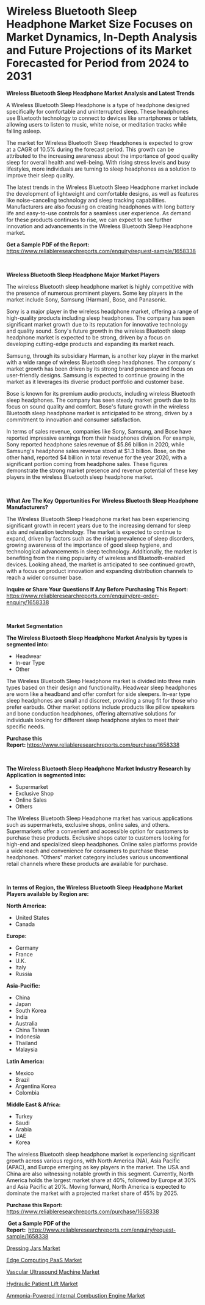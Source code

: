 <p><h1>Wireless Bluetooth Sleep Headphone Market Size Focuses on Market Dynamics, In-Depth Analysis and Future Projections of its Market Forecasted for Period from 2024 to 2031</h1></p><p><strong>Wireless Bluetooth Sleep Headphone Market Analysis and Latest Trends</strong></p>
<p><p>A Wireless Bluetooth Sleep Headphone is a type of headphone designed specifically for comfortable and uninterrupted sleep. These headphones use Bluetooth technology to connect to devices like smartphones or tablets, allowing users to listen to music, white noise, or meditation tracks while falling asleep. </p><p>The market for Wireless Bluetooth Sleep Headphones is expected to grow at a CAGR of 10.5% during the forecast period. This growth can be attributed to the increasing awareness about the importance of good quality sleep for overall health and well-being. With rising stress levels and busy lifestyles, more individuals are turning to sleep headphones as a solution to improve their sleep quality. </p><p>The latest trends in the Wireless Bluetooth Sleep Headphone market include the development of lightweight and comfortable designs, as well as features like noise-canceling technology and sleep tracking capabilities. Manufacturers are also focusing on creating headphones with long battery life and easy-to-use controls for a seamless user experience. As demand for these products continues to rise, we can expect to see further innovation and advancements in the Wireless Bluetooth Sleep Headphone market.</p></p>
<p><strong>Get a Sample PDF of the Report:&nbsp;</strong> <a href="https://www.reliableresearchreports.com/enquiry/request-sample/1658338">https://www.reliableresearchreports.com/enquiry/request-sample/1658338</a></p>
<p>&nbsp;</p>
<p><strong>Wireless Bluetooth Sleep Headphone Major Market Players</strong></p>
<p><p>The wireless Bluetooth sleep headphone market is highly competitive with the presence of numerous prominent players. Some key players in the market include Sony, Samsung (Harman), Bose, and Panasonic.</p><p>Sony is a major player in the wireless headphone market, offering a range of high-quality products including sleep headphones. The company has seen significant market growth due to its reputation for innovative technology and quality sound. Sony's future growth in the wireless Bluetooth sleep headphone market is expected to be strong, driven by a focus on developing cutting-edge products and expanding its market reach.</p><p>Samsung, through its subsidiary Harman, is another key player in the market with a wide range of wireless Bluetooth sleep headphones. The company's market growth has been driven by its strong brand presence and focus on user-friendly designs. Samsung is expected to continue growing in the market as it leverages its diverse product portfolio and customer base.</p><p>Bose is known for its premium audio products, including wireless Bluetooth sleep headphones. The company has seen steady market growth due to its focus on sound quality and comfort. Bose's future growth in the wireless Bluetooth sleep headphone market is anticipated to be strong, driven by a commitment to innovation and consumer satisfaction.</p><p>In terms of sales revenue, companies like Sony, Samsung, and Bose have reported impressive earnings from their headphones division. For example, Sony reported headphone sales revenue of $5.86 billion in 2020, while Samsung's headphone sales revenue stood at $1.3 billion. Bose, on the other hand, reported $4 billion in total revenue for the year 2020, with a significant portion coming from headphone sales. These figures demonstrate the strong market presence and revenue potential of these key players in the wireless Bluetooth sleep headphone market.</p></p>
<p>&nbsp;</p>
<p><strong>What Are The Key Opportunities For Wireless Bluetooth Sleep Headphone Manufacturers?</strong></p>
<p><p>The Wireless Bluetooth Sleep Headphone market has been experiencing significant growth in recent years due to the increasing demand for sleep aids and relaxation technology. The market is expected to continue to expand, driven by factors such as the rising prevalence of sleep disorders, growing awareness of the importance of good sleep hygiene, and technological advancements in sleep technology. Additionally, the market is benefiting from the rising popularity of wireless and Bluetooth-enabled devices. Looking ahead, the market is anticipated to see continued growth, with a focus on product innovation and expanding distribution channels to reach a wider consumer base.</p></p>
<p><strong>Inquire or Share Your Questions If Any Before Purchasing This Report:</strong> <a href="https://www.reliableresearchreports.com/enquiry/pre-order-enquiry/1658338">https://www.reliableresearchreports.com/enquiry/pre-order-enquiry/1658338</a></p>
<p>&nbsp;</p>
<p><strong>Market Segmentation</strong></p>
<p><strong>The Wireless Bluetooth Sleep Headphone Market Analysis by types is segmented into:</strong></p>
<p><ul><li>Headwear</li><li>In-ear Type</li><li>Other</li></ul></p>
<p><p>The Wireless Bluetooth Sleep Headphone market is divided into three main types based on their design and functionality. Headwear sleep headphones are worn like a headband and offer comfort for side sleepers. In-ear type sleep headphones are small and discreet, providing a snug fit for those who prefer earbuds. Other market options include products like pillow speakers and bone conduction headphones, offering alternative solutions for individuals looking for different sleep headphone styles to meet their specific needs.</p></p>
<p><strong>Purchase this Report:&nbsp;</strong><a href="https://www.reliableresearchreports.com/purchase/1658338">https://www.reliableresearchreports.com/purchase/1658338</a></p>
<p>&nbsp;</p>
<p><strong>The Wireless Bluetooth Sleep Headphone Market Industry Research by Application is segmented into:</strong></p>
<p><ul><li>Supermarket</li><li>Exclusive Shop</li><li>Online Sales</li><li>Others</li></ul></p>
<p><p>The Wireless Bluetooth Sleep Headphone market has various applications such as supermarkets, exclusive shops, online sales, and others. Supermarkets offer a convenient and accessible option for customers to purchase these products. Exclusive shops cater to customers looking for high-end and specialized sleep headphones. Online sales platforms provide a wide reach and convenience for consumers to purchase these headphones. "Others" market category includes various unconventional retail channels where these products are available for purchase.</p></p>
<p>&nbsp;</p>
<p><strong>In terms of Region, the Wireless Bluetooth Sleep Headphone Market Players available by Region are:</strong></p>
<p>
    <p> <strong> North America: </strong>
        <ul>
            <li>United States</li>
            <li>Canada</li>
        </ul>
        </p> 
    <p> <strong> Europe: </strong>
        <ul>
            <li>Germany</li>
            <li>France</li>
            <li>U.K.</li>
            <li>Italy</li>
            <li>Russia</li>
        </ul>
        </p> 
    <p> <strong> Asia-Pacific: </strong>
        <ul>
            <li>China</li>
            <li>Japan</li>
            <li>South Korea</li>
            <li>India</li>
            <li>Australia</li>
            <li>China Taiwan</li>
            <li>Indonesia</li>
            <li>Thailand</li>
            <li>Malaysia</li>
        </ul>
        </p> 
    <p> <strong> Latin America: </strong>
        <ul>
            <li>Mexico</li>
            <li>Brazil</li>
            <li>Argentina Korea</li>
            <li>Colombia</li>
        </ul>
        </p> 
    <p> <strong> Middle East & Africa: </strong>
        <ul>
            <li>Turkey</li>
            <li>Saudi</li>
            <li>Arabia</li>
            <li>UAE</li>
            <li>Korea</li>
        </ul>
    </p>
    </p>
<p><p>The wireless Bluetooth sleep headphone market is experiencing significant growth across various regions, with North America (NA), Asia Pacific (APAC), and Europe emerging as key players in the market. The USA and China are also witnessing notable growth in this segment. Currently, North America holds the largest market share at 40%, followed by Europe at 30% and Asia Pacific at 20%. Moving forward, North America is expected to dominate the market with a projected market share of 45% by 2025.</p></p>
<p><strong>Purchase this Report: </strong><a href="https://www.reliableresearchreports.com/purchase/1658338">https://www.reliableresearchreports.com/purchase/1658338</a></p>
<p>&nbsp;<strong>Get a Sample PDF of the Report:&nbsp;&nbsp;</strong><a href="https://www.reliableresearchreports.com/enquiry/request-sample/1658338">https://www.reliableresearchreports.com/enquiry/request-sample/1658338</a></p>
<p><strong></strong></p>
<p><p><a href="https://medium.com/@amirwisozk/dressing-jars-nbsp-market-focuses-on-market-share-size-and-projected-forecast-till-2031-e237d71c786e">Dressing Jars Market</a></p><p><a href="https://github.com/RickHolmes3/Market-Research-Report-List-3/blob/main/edge-computing-paas-market.md">Edge Computing PaaS Market</a></p><p><a href="https://medium.com/@amirwisozk/vascular-ultrasound-machine-market-outlook-industry-overview-and-forecast-2024-to-2031-d691e17f3af4">Vascular Ultrasound Machine Market</a></p><p><a href="https://medium.com/@amirwisozk/hydraulic-patient-lift-market-outlook-industry-overview-and-forecast-2024-to-2031-c39385452559">Hydraulic Patient Lift Market</a></p><p><a href="https://github.com/Krish2023na/Market-Research-Report-List-3/blob/main/ammonia-powered-internal-combustion-engine-market.md">Ammonia-Powered Internal Combustion Engine Market</a></p></p>